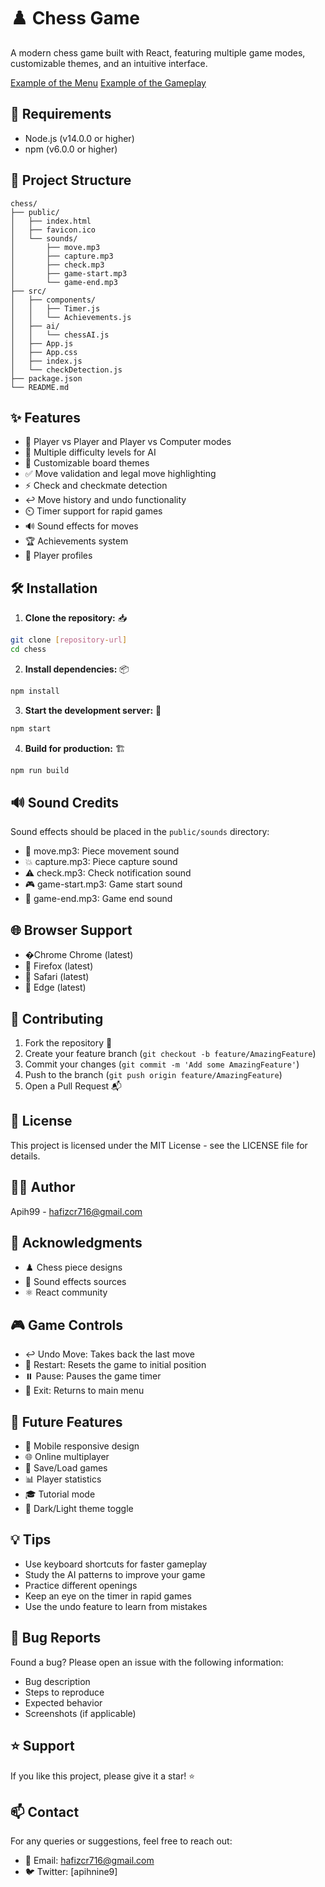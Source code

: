 # ♟️ Chess Game

A modern chess game built with React, featuring multiple game modes, customizable themes, and an intuitive interface. 

[Example of the Menu](screenshot/Capture.PNG)
[Example of the Gameplay](screenshots/gameplay.PNG)

## 🚀 Requirements

- Node.js (v14.0.0 or higher)
- npm (v6.0.0 or higher)

## 📁 Project Structure

```tree
chess/
├── public/
│   ├── index.html
│   ├── favicon.ico
│   └── sounds/
│       ├── move.mp3
│       ├── capture.mp3
│       ├── check.mp3
│       ├── game-start.mp3
│       └── game-end.mp3
├── src/
│   ├── components/
│   │   ├── Timer.js
│   │   └── Achievements.js
│   ├── ai/
│   │   └── chessAI.js
│   ├── App.js
│   ├── App.css
│   ├── index.js
│   └── checkDetection.js
├── package.json
└── README.md
```

## ✨ Features

- 👥 Player vs Player and Player vs Computer modes
- 🤖 Multiple difficulty levels for AI
- 🎨 Customizable board themes
- ✅ Move validation and legal move highlighting
- ⚡ Check and checkmate detection
- ↩️ Move history and undo functionality
- ⏲️ Timer support for rapid games
- 🔊 Sound effects for moves
- 🏆 Achievements system
- 👤 Player profiles

## 🛠️ Installation

1. **Clone the repository:** 📥

```bash
git clone [repository-url]
cd chess
```

2. **Install dependencies:** 📦

```bash
npm install
```

3. **Start the development server:** 🚀

```bash
npm start
```

4. **Build for production:** 🏗️

```bash
npm run build
```

## 🔊 Sound Credits

Sound effects should be placed in the `public/sounds` directory:
- 🎵 move.mp3: Piece movement sound
- 💥 capture.mp3: Piece capture sound
- ⚠️ check.mp3: Check notification sound
- 🎮 game-start.mp3: Game start sound
- 🏁 game-end.mp3: Game end sound

## 🌐 Browser Support

- �Chrome Chrome (latest)
- 🦊 Firefox (latest)
- 🧭 Safari (latest)
- 📱 Edge (latest)

## 🤝 Contributing

1. Fork the repository 🍴
2. Create your feature branch (`git checkout -b feature/AmazingFeature`)
3. Commit your changes (`git commit -m 'Add some AmazingFeature'`)
4. Push to the branch (`git push origin feature/AmazingFeature`)
5. Open a Pull Request 📬

## 📄 License

This project is licensed under the MIT License - see the LICENSE file for details.

## 👨‍💻 Author

Apih99 - hafizcr716@gmail.com

## 🙏 Acknowledgments

- ♟️ Chess piece designs
- 🎵 Sound effects sources
- ⚛️ React community

## 🎮 Game Controls

- ↩️ Undo Move: Takes back the last move
- 🔄 Restart: Resets the game to initial position
- ⏸️ Pause: Pauses the game timer
- 🚪 Exit: Returns to main menu

## 🎯 Future Features

- 📱 Mobile responsive design
- 🌐 Online multiplayer
- 💾 Save/Load games
- 📊 Player statistics
- 🎓 Tutorial mode
- 🌙 Dark/Light theme toggle

## 💡 Tips

- Use keyboard shortcuts for faster gameplay
- Study the AI patterns to improve your game
- Practice different openings
- Keep an eye on the timer in rapid games
- Use the undo feature to learn from mistakes

## 🐛 Bug Reports

Found a bug? Please open an issue with the following information:
- Bug description
- Steps to reproduce
- Expected behavior
- Screenshots (if applicable)

## ⭐ Support

If you like this project, please give it a star! ⭐

## 📫 Contact

For any queries or suggestions, feel free to reach out:
- 📧 Email: hafizcr716@gmail.com
- 🐦 Twitter: [apihnine9]